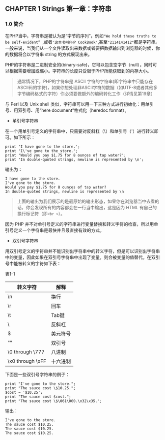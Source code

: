 ## CHAPTER 1 Strings 第一章：字符串 

### 1.0 简介 


在PHP当中，字符串是被认为是“字节的序列”，例如`"We hold these truths to be self-evident” `,或者`'这本书叫PHP CookBook'`,甚至`"2114141412"`都是字符串。一般来说，当我们从一个文件读取出来数据或者要把数据输出到浏览器的时候，你的数据将会以字符串 string 的方式展现出来。

PHP的字符串是二进制安全的(binary-safe)，它可以包含空字节（null），同时可以根据需要增加或缩小。字符串的长度只受限于PHP所能获取到的内存大小。

> 通常情况下，PHP的字符串是 ASCII 字符的字符串(即字符串中只能存在ASCII码的字符)，如果你想处理非ASCII字符的数据（如UTF-8或者其他多字节编码格式的字符）你必须要做额外的编码转化工作（详情见第19章）

与 Perl 以及 Unix shell 类似，字符串可以用一下三种方式进行初始化：用单引号、用双引号、用“here document”格式化（heredoc format）。

- 单引号字符串

在一个用单引号定义的字符串中，只需要对反斜杠（\）和单引号（'）进行转义即可。如下所示：

    print 'I have gone to the store.';
	print 'I\'ve gone to the store.';
	print 'Would you pay $1.75 for 8 ounces of tap water?';
	print 'In double-quoted strings, newline is represented by \n';

输出为：

	I have gone to the store.
	I've gone to the store.
	Would you pay $1.75 for 8 ounces of tap water?
	In double-quoted strings, newline is represented by \n

> 上面的输出为我们展示的是最原始的输出形态，如果你在浏览器当中去看的话，你会发现所有的内容都会在一行当中输出，这是因为 HTML 有自己的换行标记符（即`<br >`）。

因为 PHP 并不对单引号定义的字符串进行变量替换和转义字符的检查，所以用单引号定义一个字符串是最快并且最直接有效的方式。

- 双引号字符串

用双引号定义的字符串并不能识别出字符串中的转义字符，但是可以识别出字符串中的变量，因此如果在双引号字符串中出现了变量，则会被变量的值替代。在双引号中能被转义的字符如下表：

表1-1

|转义字符 | 解释
|---|---|
|\n |换行
|\r |回车 
|\t |Tab键
|\\ |反斜杠
|\$ |美元符号
|\""|双引号
|\0 through \777| 八进制
|\x0 through \xFF |十六进制

下面是一些双引号字符串的例子：

	print "I've gone to the store.";
	print "The sauce cost \$10.25.";
	$cost = '$10.25';
	print "The sauce cost $cost.";
	print "The sauce cost \$\061\060.\x32\x35.";

输出：

	I've gone to the store.
	The sauce cost $10.25.
	The sauce cost $10.25.
	The sauce cost $10.25.



